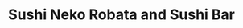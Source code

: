 ---
layout: place
title: "Sushi Neko Robata and Sushi Bar"
permalink: /oklahoma/oklahoma-city/sushi-neko-robata-and-sushi-bar.html
stateAbbr: OK
stateName: Oklahoma
cityName: Oklahoma City
place_id: ChIJbdXiZgMasocR-apoxaTgFB0
photos:
  - name: >-
      places/ChIJbdXiZgMasocR-apoxaTgFB0/photos/AeeoHcI1dpsrWv5QE9RXwfBEYep-809spPn008mlui7lBBZoZQizuajOBwioDA9qBSPqDFb33q3YZvlDaNy0IlVgImHnvzm3UWnw-fKGslBvBadsIAtuoG0oF6DZq9nv9f6T7Z0jTD83EloTLGqP0SGSZqs5vIJz2f3z1OExFnfxE6JmRr8nNo4qGwznrYf8_rcBKGB7ievvhvGLh3n2BcOtmStt9m2a5fxjJQeCoORyFlFEjLBHh2K5SgH9lkZSTTklGnpC9pu_XIni-faEr2LHZFml0KiYQEXJtnTqU6ieHaCYwA
    widthPx: 1200
    heightPx: 800
    authorAttributions:
      - displayName: Sushi Neko Robata and Sushi Bar
        uri: https://maps.google.com/maps/contrib/100280188388093762415
        photoUri: >-
          https://lh3.googleusercontent.com/a-/ALV-UjUD2UPP0TMKtw8bwYn4DnLGngPI3oQngmOGFaVEGl5J5SrpYgA=s100-p-k-no-mo
    flagContentUri: >-
      https://www.google.com/local/imagery/report/?cb_client=maps_api_places.places_api&image_key=!1e10!2sAF1QipP0HW--VAGURNsPVpcbpG2Gm3NZJY8EBFNvQGDs&hl=en-US
    googleMapsUri: >-
      https://www.google.com/maps/place//data=!3m4!1e2!3m2!1sAF1QipP0HW--VAGURNsPVpcbpG2Gm3NZJY8EBFNvQGDs!2e10!4m2!3m1!1s0x87b21a0366e2d56d:0x1d14e0a4c568aaf9
  - name: >-
      places/ChIJbdXiZgMasocR-apoxaTgFB0/photos/AeeoHcI0zh9b1DnTvDxfly3rSsrtlWvrww_KRDbDcdR12eZBNBzMa3177mSAajPSP3o3oz70-PES47qUUGrq-t7dd_7oCVV8SsE2Slx_L1vvRb-j59Y8PR3tr4yL11mUvcW2CUrKS8Dl9a1xQroKjprSrdstESfVfnxr3Zx03VgtkpBswLWwJqpWaiwRx11J7EUGa2kIG1LPSO0AyQfwwhvkjd-qpMPEmQkNtmDDlX7_0KP0e46y25-vdTyy8g9Iv-43hcNi5LrhoOQdaiERWdLb5cUYB8_vHV8rlbrorMzGbGioOw
    widthPx: 2292
    heightPx: 1233
    authorAttributions:
      - displayName: Sushi Neko Robata and Sushi Bar
        uri: https://maps.google.com/maps/contrib/100280188388093762415
        photoUri: >-
          https://lh3.googleusercontent.com/a-/ALV-UjUD2UPP0TMKtw8bwYn4DnLGngPI3oQngmOGFaVEGl5J5SrpYgA=s100-p-k-no-mo
    flagContentUri: >-
      https://www.google.com/local/imagery/report/?cb_client=maps_api_places.places_api&image_key=!1e10!2sAF1QipMLkAPGXZenF0BaUGc4_fadERiMh4Z2606BuV9V&hl=en-US
    googleMapsUri: >-
      https://www.google.com/maps/place//data=!3m4!1e2!3m2!1sAF1QipMLkAPGXZenF0BaUGc4_fadERiMh4Z2606BuV9V!2e10!4m2!3m1!1s0x87b21a0366e2d56d:0x1d14e0a4c568aaf9
  - name: >-
      places/ChIJbdXiZgMasocR-apoxaTgFB0/photos/AeeoHcK0yWrTF9e6478Ejxo-qQRuhP2GGEcst3wDFiRI1dVijyN2s4vRu3tSjYZ_QbV2GrlQZhV4ujVoQoul3U40fzk7qnhPiU_8TdcNl3DlSC7jxS66M1I-bxHYqq1GqqddgIMHsaCxHcT0hqxaH2bTl8Xfu5vJNYZKLz4x_2u6nzUcU6gTUWb1QFBvj346ja51IWPR6q14STwyli_Ega_N8tF1sMvhsXGmZ4F2wGrqRqmDtKoxFZJEI1qX70EGR7Lpg-hZ-AqsogQOSxQ5U6_bb2pAzBubCBxkNdZnEbIgePs7C2V-8nHKpZYCs8bgaGS8pbuwk98C-EaTGfIEYeSfHgqtfUvnCtvRlTCzqBoMvTn9eZ1zJcbj-iFG82wipuLhfrr4vYjpM6N2_4pFECzrtRZwChWtm5KvqpLcXHFLG--emPpc
    widthPx: 4032
    heightPx: 3024
    authorAttributions:
      - displayName: Bailey Martin
        uri: https://maps.google.com/maps/contrib/101107246602751007897
        photoUri: >-
          https://lh3.googleusercontent.com/a-/ALV-UjV9uJiBVP51qZBIDu8noDA3y202SwmpZZC9NpQ2HxpW4P6bf1-E=s100-p-k-no-mo
    flagContentUri: >-
      https://www.google.com/local/imagery/report/?cb_client=maps_api_places.places_api&image_key=!1e10!2sCIHM0ogKEICAgICH2pqypQE&hl=en-US
    googleMapsUri: >-
      https://www.google.com/maps/place//data=!3m4!1e2!3m2!1sCIHM0ogKEICAgICH2pqypQE!2e10!4m2!3m1!1s0x87b21a0366e2d56d:0x1d14e0a4c568aaf9
  - name: >-
      places/ChIJbdXiZgMasocR-apoxaTgFB0/photos/AeeoHcLq3XvQtvb6pBpjlZGaxQRglB0eiT6PkBLx600F4FFldx1ZlG-_hgnVj_VbIfd_Gt5wHDrDtqe5gD0rDgcpcFOXCfSIIPTz6EU9KbcILFp8Q0jRI7dCX3WWZP-Vzpva9Vd_Vjn3Vboh9ypyx6FVep0Q7fots34HJmxQW0yZY87NocgRdXw0HleaN5ih1rST_hjeRFdFyoBgbZbunxefeS_ZHtqDwUgv8NEh_iU8j5rQ_ybekjIu1GopwB716m8M5cQj4iUc40yXkVuB3QaB5T-_GCPyYRT9l2_5uTG8UHR6dPSlGq_8GnEre-R5IEAsQPNxNs-YF6s4kI9NxbVAhCDLXZpwtZlmNlQtY6_UZNaBGnULLMjSZenkqszHyy3ahfumotHMgbAf7AZdfvhTnbfgv7EYlHZVoGzEtztWsyXVTQ
    widthPx: 4032
    heightPx: 2268
    authorAttributions:
      - displayName: Emily Morris
        uri: https://maps.google.com/maps/contrib/112932040552121644707
        photoUri: >-
          https://lh3.googleusercontent.com/a-/ALV-UjVPmAZDhzaDraumHOP4qkmvZdL18NnsqkQOgAvC54ycOtSkatG5=s100-p-k-no-mo
    flagContentUri: >-
      https://www.google.com/local/imagery/report/?cb_client=maps_api_places.places_api&image_key=!1e10!2sCIHM0ogKEICAgICL67TTbg&hl=en-US
    googleMapsUri: >-
      https://www.google.com/maps/place//data=!3m4!1e2!3m2!1sCIHM0ogKEICAgICL67TTbg!2e10!4m2!3m1!1s0x87b21a0366e2d56d:0x1d14e0a4c568aaf9
  - name: >-
      places/ChIJbdXiZgMasocR-apoxaTgFB0/photos/AeeoHcKnHdjk-1OKy0y_0cBAzfXgRzkhIGjp6iTs8522N4k6LpAtz52VhF1SbSpvf9ZMwqa4oBPp_C3VBFUltklcesxmOmEA0CYtaJykB2WR7NmWjiW5LiNiYbsMqmA9XY-VKPDYwr9sNNYNJP8FMJkez-cRvkekYJZLW_dD85FCcFYmY217I24Q9vIBdGHBTNR_l-pSKubcewT6m93suWLCSmeNdpwwUxexdXXCVT3idDot4XCJiS-HEaZhPwUsL3gSNWHHTPcEYXl-YOnF3VzHttGcN_bFVi1pD80gD2Q6yEH0C4KChEtcfC1MIUIn9jd9SwxoMdCGmSyKcnM0F3dQHKdP8-ONtCo3qZ4oxc_5iuq53trvssHGUySVzkMQkd8svQzqcxDFkh7fNes5yzHMLFhiy44IETfVxSnxihpAh3H9BA
    widthPx: 1970
    heightPx: 1970
    authorAttributions:
      - displayName: Kim Kimani
        uri: https://maps.google.com/maps/contrib/115662241568867436231
        photoUri: >-
          https://lh3.googleusercontent.com/a-/ALV-UjVQFbzMKOW7zVTOpz-yHf0UJmJXwAckLj6Rcl-7lbGqV7Bb1LKObQ=s100-p-k-no-mo
    flagContentUri: >-
      https://www.google.com/local/imagery/report/?cb_client=maps_api_places.places_api&image_key=!1e10!2sCIHM0ogKEICAgICDjb6qMQ&hl=en-US
    googleMapsUri: >-
      https://www.google.com/maps/place//data=!3m4!1e2!3m2!1sCIHM0ogKEICAgICDjb6qMQ!2e10!4m2!3m1!1s0x87b21a0366e2d56d:0x1d14e0a4c568aaf9
  - name: >-
      places/ChIJbdXiZgMasocR-apoxaTgFB0/photos/AeeoHcKAAMMlZ-2Ft3vvJBDw8zgFdDs57oteWdiMVRdOqPji91EMoNdMibFD7xkyabyWUIMxh4kjodKwqP1cS92Mse0VsG0lwk9JJAXXJ0lGfwC-OpyW8tKHX6qxT-pvwmpe1xh_Cm1e6KaEei591jQVXKBFee_mkHP99_Ljpx5r4zJ-qpz5WoAvMJ5LExVisMBJ5PHByyqskreL5gJ4AjO7dSwL_vfAzEPvPt3Fvobjr0lekx0We6GVTYEEYJZZlWtwopiLCA15DF6v-itcDQ5PoUC8RvqDbu9yGb8w-T9vPBN5HgPWsrngiaV1LYcUSv7JwI4pHIcX-67V4zohHeWs5A29NaJ7G9wVcktCka_riQs4LoplivpJzPaIYuqKq0iQV6EqODfCPzk45VKpqJvyGwLM3s_2549mSjjmTtmoSbH673Y
    widthPx: 4032
    heightPx: 3024
    authorAttributions:
      - displayName: Bailey Martin
        uri: https://maps.google.com/maps/contrib/101107246602751007897
        photoUri: >-
          https://lh3.googleusercontent.com/a-/ALV-UjV9uJiBVP51qZBIDu8noDA3y202SwmpZZC9NpQ2HxpW4P6bf1-E=s100-p-k-no-mo
    flagContentUri: >-
      https://www.google.com/local/imagery/report/?cb_client=maps_api_places.places_api&image_key=!1e10!2sCIHM0ogKEICAgICH2pqy5QE&hl=en-US
    googleMapsUri: >-
      https://www.google.com/maps/place//data=!3m4!1e2!3m2!1sCIHM0ogKEICAgICH2pqy5QE!2e10!4m2!3m1!1s0x87b21a0366e2d56d:0x1d14e0a4c568aaf9
  - name: >-
      places/ChIJbdXiZgMasocR-apoxaTgFB0/photos/AeeoHcKWYLdl9EtPoeOlIzb1muiKBLK4CtCsrQLszFlnW-Ew-j06YqXrcNW8O3j0Yak-0SH4mp9OmSrwZuvvsrwwblcHF1KKahKK1xWHZmraQyx2q0TW0wQA0BGAKrSVfM36ht6ZzakoXDa2Do4B8m76aRsFVlie4DyUHzWX4alJnewS2Nlep0BUeg0QSVrGrfpBNXSVijYix0vm1hMkBcKpzjTHCgbuc6QOqc2W-_SVi5RuzSKAkM51lRjT_HSht958k05HSRP72yIkVGhPs6BVmlcHaAaih23YMX36ZdKFreIbKg
    widthPx: 4000
    heightPx: 3000
    authorAttributions:
      - displayName: Sushi Neko Robata and Sushi Bar
        uri: https://maps.google.com/maps/contrib/100280188388093762415
        photoUri: >-
          https://lh3.googleusercontent.com/a-/ALV-UjUD2UPP0TMKtw8bwYn4DnLGngPI3oQngmOGFaVEGl5J5SrpYgA=s100-p-k-no-mo
    flagContentUri: >-
      https://www.google.com/local/imagery/report/?cb_client=maps_api_places.places_api&image_key=!1e10!2sAF1QipNFrhtevsTI61sFCcrv0HcoCX8kCJOoCEOSpfuC&hl=en-US
    googleMapsUri: >-
      https://www.google.com/maps/place//data=!3m4!1e2!3m2!1sAF1QipNFrhtevsTI61sFCcrv0HcoCX8kCJOoCEOSpfuC!2e10!4m2!3m1!1s0x87b21a0366e2d56d:0x1d14e0a4c568aaf9
  - name: >-
      places/ChIJbdXiZgMasocR-apoxaTgFB0/photos/AeeoHcJOp9_B-Xssn631yTPIJaKroskb2uKmczr4O4xrWhyrt2GPm7b4XYkO2ljFY6sb-0de0R4EXyWsSQpCLyRoBw76MCEDTKqP5Jocq25WUQGMOBqWTwUjTye5eOnR1TxZXwB2zLFYDtwWNLJ0ZRUjsZSFs8NjB1Tipw_eAf3uAF3bTc5PtEJDBT5hpioIjd0RjTJ42G2PVK14zwGxKXiUVFTz2j5_YIq8dMP27eCiQUTfo2hH54LAb4W-n8aClat7WQp8uni5wWxpDKgzlqrecNXpV_VCBfJGRYai4xSspYCZJFac3oSLL5cJuDKlT1QdTETqUnw9nD8Ytzq_rD_fZbUsVWkbTkx9z7tZoeeWsN9rO1ksyqQRckM4eBM8YrsKdMs4dQM-TEBfn7J5r7keVLF8yrj2e7AhjaUtvBOt_kg-1g
    widthPx: 4032
    heightPx: 3024
    authorAttributions:
      - displayName: Jada Jones
        uri: https://maps.google.com/maps/contrib/105290102350302240121
        photoUri: >-
          https://lh3.googleusercontent.com/a-/ALV-UjXJWdPyVZTmboALReLcNVJss1sAcV4Ltcl77aKukY7JV7WlGmWqoQ=s100-p-k-no-mo
    flagContentUri: >-
      https://www.google.com/local/imagery/report/?cb_client=maps_api_places.places_api&image_key=!1e10!2sCIHM0ogKEICAgIDfqYzLDw&hl=en-US
    googleMapsUri: >-
      https://www.google.com/maps/place//data=!3m4!1e2!3m2!1sCIHM0ogKEICAgIDfqYzLDw!2e10!4m2!3m1!1s0x87b21a0366e2d56d:0x1d14e0a4c568aaf9
  - name: >-
      places/ChIJbdXiZgMasocR-apoxaTgFB0/photos/AeeoHcJOMAnPLRVX0z1cyLxf9-jit2gKNr8ug4xCYsVWItcuGVbi8RhqtqC98rz7rjHVMjDIQTvnSatoyrY19bTNDArmkcHWhUCPwDf3UPyThtIn824DfR9TXJ8CD7uDjbTggWW4SSvD54oO6A4_HpyWufBrHyAYp0H17v1lrlOTxv9nPpu8helHSUwOqB_hRURQnK1jDH5W-FUiRU9ft4kTZI2FDvg8uMN3U-dLDrEsePUNIYOeDqM5Q_uMlDhhPqk--RNUzHYJk6PDSdbVM1eC9SmVB3rIq7EsZ4pmdpUlARVv3-Kwkj613IFUzvpGZj7hWEB8r-m8xhw6QXCTlizgY6M_x6cxcYJsr6fqxRXsS0jD_cDF28iWrdHNox1UguUnjUf7j7h34iRn1ArdZ38E_ndgHMkI2hJq8HzV5slooYdBDA
    widthPx: 3000
    heightPx: 4000
    authorAttributions:
      - displayName: Lisa Honodel
        uri: https://maps.google.com/maps/contrib/108458800825342017803
        photoUri: >-
          https://lh3.googleusercontent.com/a-/ALV-UjWuJndDEjh_Sx1n-xs-Yxhmlz3V3LWIWSzjPu2pcn-CRhe8Ubo=s100-p-k-no-mo
    flagContentUri: >-
      https://www.google.com/local/imagery/report/?cb_client=maps_api_places.places_api&image_key=!1e10!2sCIHM0ogKEICAgICL09bKaA&hl=en-US
    googleMapsUri: >-
      https://www.google.com/maps/place//data=!3m4!1e2!3m2!1sCIHM0ogKEICAgICL09bKaA!2e10!4m2!3m1!1s0x87b21a0366e2d56d:0x1d14e0a4c568aaf9
  - name: >-
      places/ChIJbdXiZgMasocR-apoxaTgFB0/photos/AeeoHcIiiymc7upJkPPxSonBFSCVCMHwrb5o5WPSCvH2OGlgD-MwTXR_89hE0A5dTFvJeCuJG-z2ty_firxY7UxpwC_UEl5lprLA-F8fJ2ttdWyxx5hOW2umwwDK7G0jS1XXNrrLyKVrW7pDLlcjl28j8xkjpa0P_0ymUg7ARCIUyasBc304rDJYcXGUXp14Km7c5knhB4_XRoUj5TZPtiKRutqrrp4polr0tr8thOvmoCUKIaf-2uJGgaRd2w-ikyqHKbNTGUIlNra18BeNSCl-PY466r7c6ghaoujijeI5Z7Gn762VIPySwMzEY382xNApLcBJqx1VohGQLHoot5C5OH80_HeHPxMm9ky7TCa6Bse9_POKGds_yOYUhziVqwkOli25I8m0aLmep8u1DmUVnbDl5QRlW78cZLUxOb1AmzuCBlfAiRtT-DjpMNgH9WWp
    widthPx: 4080
    heightPx: 3072
    authorAttributions:
      - displayName: Channon C
        uri: https://maps.google.com/maps/contrib/103555423229032796626
        photoUri: >-
          https://lh3.googleusercontent.com/a/ACg8ocLJS5_nKkGQkkWO3Nbbk_XE-dfdMiwgM8vKk8Rw1zAoR_SpXg=s100-p-k-no-mo
    flagContentUri: >-
      https://www.google.com/local/imagery/report/?cb_client=maps_api_places.places_api&image_key=!1e10!2sCIABIhADycKzLghhtWfLCP8ACMLq&hl=en-US
    googleMapsUri: >-
      https://www.google.com/maps/place//data=!3m4!1e2!3m2!1sCIABIhADycKzLghhtWfLCP8ACMLq!2e10!4m2!3m1!1s0x87b21a0366e2d56d:0x1d14e0a4c568aaf9
address: 4318 N Western Ave, Oklahoma City, OK 73118, USA
street: 4318 N Western Ave
city: Oklahoma City
state: OK
zip: '73118'
country: USA
neighborhood: Uptown Oklahoma City
latitude: '35.515209'
longitude: '-97.529539'
accessibility_options:
  wheelchairAccessibleParking: true
  wheelchairAccessibleEntrance: true
  wheelchairAccessibleRestroom: true
  wheelchairAccessibleSeating: true
business_status: OPERATIONAL
name: Sushi Neko Robata and Sushi Bar
google_maps_links:
  directionsUri: >-
    https://www.google.com/maps/dir//''/data=!4m7!4m6!1m1!4e2!1m2!1m1!1s0x87b21a0366e2d56d:0x1d14e0a4c568aaf9!3e0
  placeUri: https://maps.google.com/?cid=2095546724925352697
  writeAReviewUri: >-
    https://www.google.com/maps/place//data=!4m3!3m2!1s0x87b21a0366e2d56d:0x1d14e0a4c568aaf9!12e1
  reviewsUri: >-
    https://www.google.com/maps/place//data=!4m4!3m3!1s0x87b21a0366e2d56d:0x1d14e0a4c568aaf9!9m1!1b1
  photosUri: >-
    https://www.google.com/maps/place//data=!4m3!3m2!1s0x87b21a0366e2d56d:0x1d14e0a4c568aaf9!10e5
primary_type: Sushi Restaurant
opening_hours:
  regular: null
  current: null
secondary_opening_hours:
  regular:
    weekdayDescriptions: null
    type: null
  current:
    weekdayDescriptions: null
    type: null
phone: (405) 528-8862
price_level: PRICE_LEVEL_MODERATE
price_range: null
rating: '4.5'
rating_count: 1742
website: http://www.sushineko.com/
description: null
reviews: null
parking_options: null
payment_options: null
allow_dogs: null
curbside_pickup: null
delivery: null
dine_in: null
good_for_children: null
good_for_groups: null
good_for_sports: null
live_music: null
menu_for_children: null
outdoor_seating: null
reservable: null
restroom: null
serves_beer: null
serves_breakfast: null
serves_brunch: null
serves_cocktails: null
serves_coffee: null
serves_dinner: null
serves_dessert: null
serves_lunch: null
serves_vegetarian_food: null
serves_wine: null
takeout: null

---